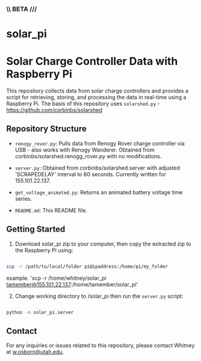 ### \\\ BETA /// 


# solar_pi



# Solar Charge Controller Data with Raspberry Pi

This repository collects data from solar charge controllers and provides a script for retrieving, storing, and processing the data in real-time using a Raspberry Pi. The basis of this repository uses `solarshed.py` - https://github.com/corbinbs/solarshed



## Repository Structure

- `renogy_rover.py`: Pulls data from Renogy Rover charge controller via USB - also works with Renogy Wanderer. Obtained from corbinbs/solarshed.renogg_rover.py with no modifications.

- `server.py`: Obtained from corbinbs/solarshed.server with adjusted 'SCRAPEDELAY' interval to 60 seconds. Currently written for 155.101.22.137.

- `get_voltage_animated.py`: Returns an animated battery voltage time series.

- `README.md`: This README file.


## Getting Started

1. Download solar_pi zip to your computer, then copy the extracted zip to the Raspberry Pi using:

```bash

scp -r /path/to/local/folder pi@ipaddress:/home/pi/my_folder

```

example. 'scp -r /home/whitney/solar_pi tamember@155.101.22.137:/home/tamember/solar_pi'




2. Change working directory to /solar_pi then run the `server.py` script:

```bash

python -m solar_pi.server

```

   

## Contact

For any inquiries or issues related to this repository, please contact Whitney at [w.osborn@utah.edu](mailto:w.osborn@utah.edu).
